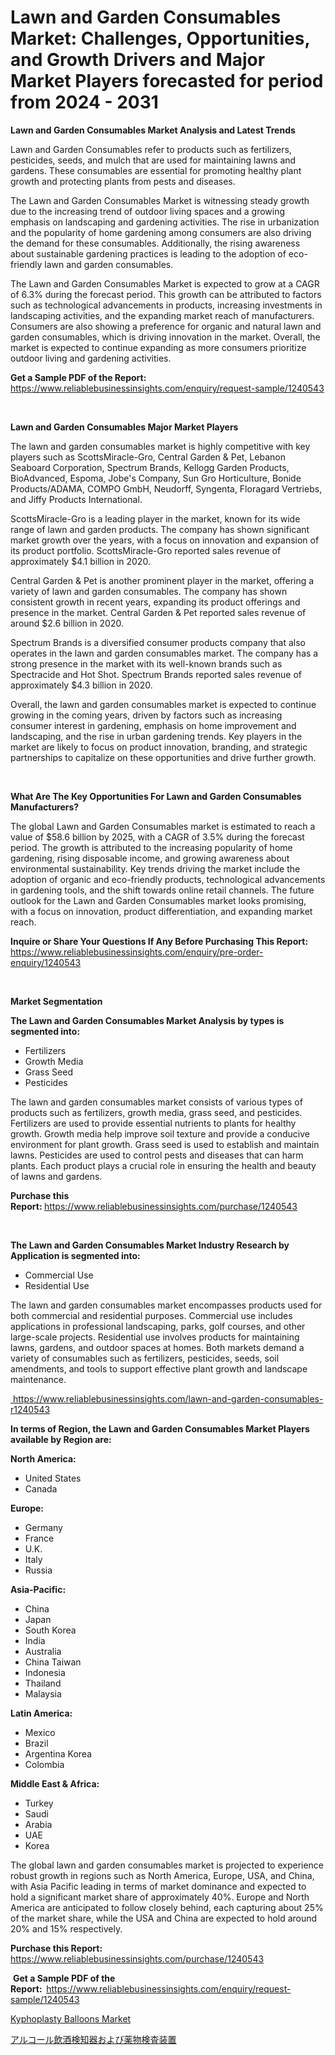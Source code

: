 <p><h1>Lawn and Garden Consumables Market: Challenges, Opportunities, and Growth Drivers and Major Market Players forecasted for period from 2024 - 2031</h1></p><p><strong>Lawn and Garden Consumables Market Analysis and Latest Trends</strong></p>
<p><p>Lawn and Garden Consumables refer to products such as fertilizers, pesticides, seeds, and mulch that are used for maintaining lawns and gardens. These consumables are essential for promoting healthy plant growth and protecting plants from pests and diseases. </p><p>The Lawn and Garden Consumables Market is witnessing steady growth due to the increasing trend of outdoor living spaces and a growing emphasis on landscaping and gardening activities. The rise in urbanization and the popularity of home gardening among consumers are also driving the demand for these consumables. Additionally, the rising awareness about sustainable gardening practices is leading to the adoption of eco-friendly lawn and garden consumables.</p><p>The Lawn and Garden Consumables Market is expected to grow at a CAGR of 6.3% during the forecast period. This growth can be attributed to factors such as technological advancements in products, increasing investments in landscaping activities, and the expanding market reach of manufacturers. Consumers are also showing a preference for organic and natural lawn and garden consumables, which is driving innovation in the market. Overall, the market is expected to continue expanding as more consumers prioritize outdoor living and gardening activities.</p></p>
<p><strong>Get a Sample PDF of the Report:&nbsp;</strong> <a href="https://www.reliablebusinessinsights.com/enquiry/request-sample/1240543">https://www.reliablebusinessinsights.com/enquiry/request-sample/1240543</a></p>
<p>&nbsp;</p>
<p><strong>Lawn and Garden Consumables Major Market Players</strong></p>
<p><p>The lawn and garden consumables market is highly competitive with key players such as ScottsMiracle-Gro, Central Garden & Pet, Lebanon Seaboard Corporation, Spectrum Brands, Kellogg Garden Products, BioAdvanced, Espoma, Jobe's Company, Sun Gro Horticulture, Bonide Products/ADAMA, COMPO GmbH, Neudorff, Syngenta, Floragard Vertriebs, and Jiffy Products International.</p><p>ScottsMiracle-Gro is a leading player in the market, known for its wide range of lawn and garden products. The company has shown significant market growth over the years, with a focus on innovation and expansion of its product portfolio. ScottsMiracle-Gro reported sales revenue of approximately $4.1 billion in 2020.</p><p>Central Garden & Pet is another prominent player in the market, offering a variety of lawn and garden consumables. The company has shown consistent growth in recent years, expanding its product offerings and presence in the market. Central Garden & Pet reported sales revenue of around $2.6 billion in 2020.</p><p>Spectrum Brands is a diversified consumer products company that also operates in the lawn and garden consumables market. The company has a strong presence in the market with its well-known brands such as Spectracide and Hot Shot. Spectrum Brands reported sales revenue of approximately $4.3 billion in 2020.</p><p>Overall, the lawn and garden consumables market is expected to continue growing in the coming years, driven by factors such as increasing consumer interest in gardening, emphasis on home improvement and landscaping, and the rise in urban gardening trends. Key players in the market are likely to focus on product innovation, branding, and strategic partnerships to capitalize on these opportunities and drive further growth.</p></p>
<p>&nbsp;</p>
<p><strong>What Are The Key Opportunities For Lawn and Garden Consumables Manufacturers?</strong></p>
<p><p>The global Lawn and Garden Consumables market is estimated to reach a value of $58.6 billion by 2025, with a CAGR of 3.5% during the forecast period. The growth is attributed to the increasing popularity of home gardening, rising disposable income, and growing awareness about environmental sustainability. Key trends driving the market include the adoption of organic and eco-friendly products, technological advancements in gardening tools, and the shift towards online retail channels. The future outlook for the Lawn and Garden Consumables market looks promising, with a focus on innovation, product differentiation, and expanding market reach.</p></p>
<p><strong>Inquire or Share Your Questions If Any Before Purchasing This Report:</strong> <a href="https://www.reliablebusinessinsights.com/enquiry/pre-order-enquiry/1240543">https://www.reliablebusinessinsights.com/enquiry/pre-order-enquiry/1240543</a></p>
<p>&nbsp;</p>
<p><strong>Market Segmentation</strong></p>
<p><strong>The Lawn and Garden Consumables Market Analysis by types is segmented into:</strong></p>
<p><ul><li>Fertilizers</li><li>Growth Media</li><li>Grass Seed</li><li>Pesticides</li></ul></p>
<p><p>The lawn and garden consumables market consists of various types of products such as fertilizers, growth media, grass seed, and pesticides. Fertilizers are used to provide essential nutrients to plants for healthy growth. Growth media help improve soil texture and provide a conducive environment for plant growth. Grass seed is used to establish and maintain lawns. Pesticides are used to control pests and diseases that can harm plants. Each product plays a crucial role in ensuring the health and beauty of lawns and gardens.</p></p>
<p><strong>Purchase this Report:&nbsp;</strong><a href="https://www.reliablebusinessinsights.com/purchase/1240543">https://www.reliablebusinessinsights.com/purchase/1240543</a></p>
<p>&nbsp;</p>
<p><strong>The Lawn and Garden Consumables Market Industry Research by Application is segmented into:</strong></p>
<p><ul><li>Commercial Use</li><li>Residential Use</li></ul></p>
<p><p>The lawn and garden consumables market encompasses products used for both commercial and residential purposes. Commercial use includes applications in professional landscaping, parks, golf courses, and other large-scale projects. Residential use involves products for maintaining lawns, gardens, and outdoor spaces at homes. Both markets demand a variety of consumables such as fertilizers, pesticides, seeds, soil amendments, and tools to support effective plant growth and landscape maintenance.</p></p>
<p><a href="https://www.reliablebusinessinsights.com/lawn-and-garden-consumables-r1240543">&nbsp;https://www.reliablebusinessinsights.com/lawn-and-garden-consumables-r1240543</a></p>
<p><strong>In terms of Region, the Lawn and Garden Consumables Market Players available by Region are:</strong></p>
<p>
    <p> <strong> North America: </strong>
        <ul>
            <li>United States</li>
            <li>Canada</li>
        </ul>
        </p> 
    <p> <strong> Europe: </strong>
        <ul>
            <li>Germany</li>
            <li>France</li>
            <li>U.K.</li>
            <li>Italy</li>
            <li>Russia</li>
        </ul>
        </p> 
    <p> <strong> Asia-Pacific: </strong>
        <ul>
            <li>China</li>
            <li>Japan</li>
            <li>South Korea</li>
            <li>India</li>
            <li>Australia</li>
            <li>China Taiwan</li>
            <li>Indonesia</li>
            <li>Thailand</li>
            <li>Malaysia</li>
        </ul>
        </p> 
    <p> <strong> Latin America: </strong>
        <ul>
            <li>Mexico</li>
            <li>Brazil</li>
            <li>Argentina Korea</li>
            <li>Colombia</li>
        </ul>
        </p> 
    <p> <strong> Middle East & Africa: </strong>
        <ul>
            <li>Turkey</li>
            <li>Saudi</li>
            <li>Arabia</li>
            <li>UAE</li>
            <li>Korea</li>
        </ul>
    </p>
    </p>
<p><p>The global lawn and garden consumables market is projected to experience robust growth in regions such as North America, Europe, USA, and China, with Asia Pacific leading in terms of market dominance and expected to hold a significant market share of approximately 40%. Europe and North America are anticipated to follow closely behind, each capturing about 25% of the market share, while the USA and China are expected to hold around 20% and 15% respectively.</p></p>
<p><strong>Purchase this Report: </strong><a href="https://www.reliablebusinessinsights.com/purchase/1240543">https://www.reliablebusinessinsights.com/purchase/1240543</a></p>
<p>&nbsp;<strong>Get a Sample PDF of the Report:&nbsp;&nbsp;</strong><a href="https://www.reliablebusinessinsights.com/enquiry/request-sample/1240543">https://www.reliablebusinessinsights.com/enquiry/request-sample/1240543</a></p>
<p><strong></strong></p>
<p><p><a href="https://issuu.com/reportprime-2/docs/kyphoplasty-balloons-market-size-2030.pptx">Kyphoplasty Balloons Market</a></p><p><a href="https://github.com/ycmtqqhvk3273/Market-Research-Report-List-3/blob/main/5060070193252.md">アルコール飲酒検知器および薬物検査装置</a></p></p>